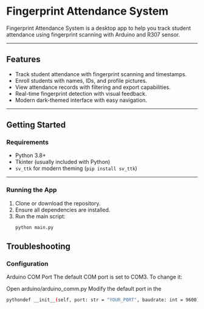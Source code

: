 # Fingerprint Attendance System

Fingerprint Attendance System is a desktop app to help you track student attendance using fingerprint scanning with Arduino and R307 sensor.

---

## Features

- Track student attendance with fingerprint scanning and timestamps.
- Enroll students with names, IDs, and profile pictures.
- View attendance records with filtering and export capabilities.
- Real-time fingerprint detection with visual feedback.
- Modern dark-themed interface with easy navigation.

---

## Getting Started

### Requirements

- Python 3.8+
- Tkinter (usually included with Python)
- `sv_ttk` for modern theming (`pip install sv_ttk`)
---

### Running the App

1. Clone or download the repository.
2. Ensure all dependencies are installed.
3. Run the main script:
   ```bash
   python main.py
   
## Troubleshooting
### Configuration
Arduino COM Port
The default COM port is set to COM3. To change it:

Open arduino/arduino_comm.py
Modify the default port in the 
   ```bash __init__ method:
pythondef __init__(self, port: str = "YOUR_PORT", baudrate: int = 9600):